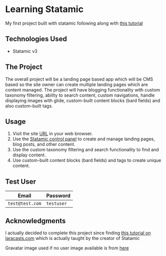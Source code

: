 # Learning Statamic

My first project built with statamic following along with [this tutorial](https://laracasts.com/series/learn-statamic-with-jack/)

## Technologies Used

- Statamic v3

## The Project

The overall project will be a landing page based app which will be CMS based 
so the site owner can create multiple landing pages which are content managed.
The project will have blogging functionality with custom taxonomy filtering, ability to search content, custom navigations,
handle displaying images with glide, custom-built content blocks (bard fields) and also custom-built tags.

## Usage

1. Visit the site [URL](https://learnstatamic.herokuapp.com/) in your web browser.
2. Use the [Statamic control panel](https://learnstatamic.herokuapp.com/cp) to create and manage landing pages, blog posts, and other content.
3. Use the custom taxonomy filtering and search functionality to find and display content.
4. Use custom-built content blocks (bard fields) and tags to create unique content.

## Test User

| Email         | Password   |
|---------------|------------|
| `test@test.com` | `testuser` |


## Acknowledgments

I actually decided to complete this project since finding [this tutorial on laracasts.com](https://laracasts.com/series/learn-statamic-with-jack)
which is actually taught by the creator of Statamic 

Gravatar image used if no user image available is from [here](https://www.flaticon.com/free-icons/avatar)
